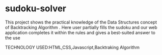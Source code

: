 # sudoku-solver
This project shows the practical knowledge of the Data Structures concept of Backtracking Algorithm . Here user partially fills the sudoku and our web application completes it within the rules and gives a best-suited answer to the use

TECHNOLOGY USED:HTML,CSS,Javascript,Backtraking Algorithm
